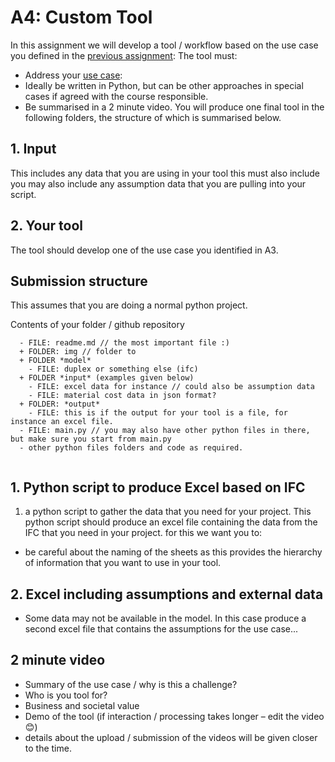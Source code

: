 # A4: Custom Tool

In this assignment we will develop a tool / workflow based on the use case you defined in the [previous assignment](https://github.com/timmcginley/41934/tree/main/A3__UseCase):
The tool must:
* Address your [use case](https://github.com/timmcginley/41934/tree/main/A3__UseCase):
* Ideally be written in Python, but can be other approaches in special cases if agreed with the course responsible.
* Be summarised in a 2 minute video.
You will produce one final tool in the following folders, the structure of which is summarised below.
## 1. Input
This includes any data that you are using in your tool this must also include you may also include any assumption data that you are pulling into your script.

## 2. Your tool
The tool should develop one of the use case you identified in A3.

## Submission structure 

This assumes that you are doing a normal python project.

Contents of your folder / github repository
````
  - FILE: readme.md // the most important file :) 
  + FOLDER: img // folder to 
  + FOLDER *model*
    - FILE: duplex or something else (ifc)
  + FOLDER *input* (examples given below)
    - FILE: excel data for instance // could also be assumption data
    - FILE: material cost data in json format?
  + FOLDER: *output*
    - FILE: this is if the output for your tool is a file, for instance an excel file.
  - FILE: main.py // you may also have other python files in there, but make sure you start from main.py
  - other python files folders and code as required.
  
````


## 1. Python script to produce Excel based on IFC
1. a python script to gather the data that you need for your project. This python script should produce an excel file containing the data from the IFC that you need in your project. for this we want you to:
* be careful about the naming of the sheets as this provides the hierarchy of information that you want to use in your tool.
## 2. Excel including assumptions and external data
* Some data may not be available in the model. In this case produce a second excel file that contains the assumptions for the use case...
## 2 minute video
* Summary of the use case / why is this a challenge?
* Who is you tool for?
* Business and societal value
* Demo of the tool (if interaction / processing takes longer – edit the video 😊)
* details about the upload / submission of the videos will be given closer to the time.
